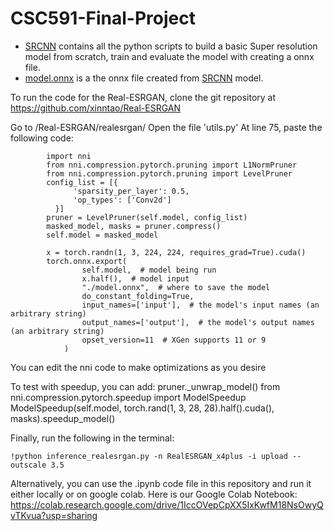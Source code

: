 # CSC591-Final-Project
* [SRCNN](https://github.com/Harshil-Shah99/CSC591-Final-Project/blob/main/SRCNN.ipynb) contains all the python scripts to build a basic Super resolution model from scratch, train and evaluate the model with creating a onnx file. 
* [model.onnx](https://github.com/Harshil-Shah99/CSC591-Final-Project/blob/main/model.onnx) is a the onnx file created from [SRCNN](https://github.com/Harshil-Shah99/CSC591-Final-Project/blob/main/SRCNN.ipynb) model. 

To run the code for the Real-ESRGAN, clone the git repository at https://github.com/xinntao/Real-ESRGAN

Go to /Real-ESRGAN/realesrgan/
Open the file 'utils.py'
At line 75, paste the following code:

```
        import nni
        from nni.compression.pytorch.pruning import L1NormPruner
        from nni.compression.pytorch.pruning import LevelPruner
        config_list = [{
              'sparsity_per_layer': 0.5,
              'op_types': ['Conv2d']
          }]
        pruner = LevelPruner(self.model, config_list)
        masked_model, masks = pruner.compress()
        self.model = masked_model

        x = torch.randn(1, 3, 224, 224, requires_grad=True).cuda()
        torch.onnx.export(
                self.model,  # model being run
                x.half(),  # model input
                "./model.onnx",  # where to save the model
                do_constant_folding=True,
                input_names=['input'],  # the model's input names (an arbitrary string)
                output_names=['output'],  # the model's output names (an arbitrary string)
                opset_version=11  # XGen supports 11 or 9
            )
```

You can edit the nni code to make optimizations as you desire

To test with speedup, you can add:
 	  pruner._unwrap_model()
        from nni.compression.pytorch.speedup import ModelSpeedup
        ModelSpeedup(self.model, torch.rand(1, 3, 28, 28).half().cuda(), masks).speedup_model()

Finally, run the following in the terminal:
```
!python inference_realesrgan.py -n RealESRGAN_x4plus -i upload --outscale 3.5
```
Alternatively, you can use the .ipynb code file in this repository and run it either locally or on google colab.
Here is our Google Colab Notebook:
https://colab.research.google.com/drive/1IccOVepCpXX5IxKwfM18NsOwyQvTKvua?usp=sharing

